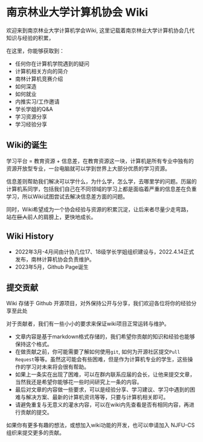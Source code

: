 # 南京林业大学计算机协会 Wiki 

欢迎来到南京林业大学计算机学会Wiki, 这里记载着南京林业大学计算机协会几代知识与经验的积累，

在这里，你能够获取到：

+ 任何你在计算机学院遇到的疑问
+ 计算机相关方向的简介
+ 南林计算机竞赛介绍
+ 如何深造
+ 如何就业
+ 内推实习/工作邀请
+ 学长学姐的Q&A
+ 学习资源分享
+ 学习经验分享


## Wiki的诞生

学习平台 = 教育资源 + 信息差，在教育资源这一块，计算机是所有专业中独有的资源开放型专业，一台电脑就可以学到世界上大部分优质的学习资源。

信息差则帮助我们解决可以学什么，为什么学，怎么学，去哪里学的问题。历届的计算机系同学，包括我们自己在不同领域的学习上都是面临着严重的信息差在负重学习，所以Wiki试图尝试去解决信息差方面的问题。		

同时，Wiki希望成为一个协会经验与资源的积累沉淀，让后来者尽量少走弯路，站在~~巨人~~前人的肩膀上，更快地成长。

## Wiki History

+ 2022年3月-4月间由计协几位17、18级学长学姐组织建设与，2022.4.14正式发布，南林计算机协会负责维护。
+ 2023年5月，Github Page诞生

## 提交贡献

Wiki 存储于 Github 开源项目，对外保持公开与分享，我们欢迎各位将你的经验分享至此处

对于贡献者，我们有一些小小的要求来保证wiki项目正常运转与维护。

+ 文章内容是基于markdown格式存储的，我们希望你贡献的知识和经验也能够保持这个格式。
+ 在做贡献之前，你可能需要了解如何使用`git`, 如何为开源社区提交`Pull Request`等等。虽然这可能会有些困难，但是作为计算机专业的学生，这些操作的学习对未来将会很有帮助。
+ 如果上一条实在出现了困难，可以在群内联系应届的会长，让他来提交文章，当然我还是希望你能够花一些时间研究上一条的内容。
+ 最后对文章的内容做一些要求，可以是经验分享、学习建议、学习中遇到的困难与解决方案、最新的计算机资讯等等，只要与计算机相关即可。
+ 请避免重复与无意义的灌水内容，可以在wiki内先查看是否有相同内容，再进行贡献的提交。

如果你有更多有趣的想法，或想加入wiki功能的开发，也可以申请加入 NJFU-CS 组织来提交更多的贡献。
